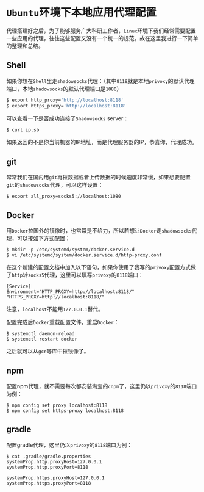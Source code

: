 # `Ubuntu`环境下本地应用代理配置

代理搭建好之后，为了能够服务广大科研工作者，`Linux`环境下我们经常需要配置一些应用的代理，往往这些配置又没有一个统一的规范。故在这里我进行一下简单的整理和总结。

## Shell

如果你想在`Shell`里走`shadowsocks`代理：（其中`8118`就是本地`privoxy`的默认代理端口，本地`shadowsocks`的默认代理端口是`1080`）

```bash
$ export http_proxy='http://localhost:8118'
$ export https_proxy='http://localhost:8118'
```

可以查看一下是否成功连接了`Shadowsocks` server：

```bash
$ curl ip.sb
```

如果返回的不是你当前机器的IP地址，而是代理服务器的IP，恭喜你，代理成功。

## git

常常我们在国内用`git`再拉数据或者上传数据的时候速度非常慢，如果想要配置`git`的`shadowsocks`代理，可以这样设置：

```shell
$ export all_proxy=socks5://localhost:1080
```

## Docker

用`Docker`拉国外的镜像时，也常常是不给力，所以若想让`Docker`走`shadowsocks`代理，可以按如下方式配置：

```shell
$ mkdir -p /etc/systemd/system/docker.service.d
$ vi /etc/systemd/system/docker.service.d/http-proxy.conf
```

在这个新建的配置文档中加入以下语句，如果你使用了我写的`privoxy`配置方式做了`http`转`socks5`代理，这里可以填写`privoxy`的`8118`端口：

```shell
[Service]
Environment="HTTP_PROXY=http://localhost:8118/" "HTTPS_PROXY=http://localhost:8118/"
```

注意，`localhost`不能用`127.0.0.1`替代。

配置完成后`Docker`重载配置文件，重启`Docker`：

```shell
$ systemctl daemon-reload
$ systemctl restart docker
```

之后就可以从`gcr`等库中拉镜像了。

## npm

配置npm代理，就不需要每次都安装淘宝的`cnpm`了，这里仍以`privoxy`的`8118`端口为例：

```shell
$ npm config set proxy localhost:8118
$ npm config set https-proxy localhost:8118
```

## gradle

配置gradle代理，这里仍以`privoxy`的`8118`端口为例：

```shell
$ cat .gradle/gradle.properties 
systemProp.http.proxyHost=127.0.0.1
systemProp.http.proxyPort=8118

systemProp.https.proxyHost=127.0.0.1
systemProp.https.proxyPort=8118
```

